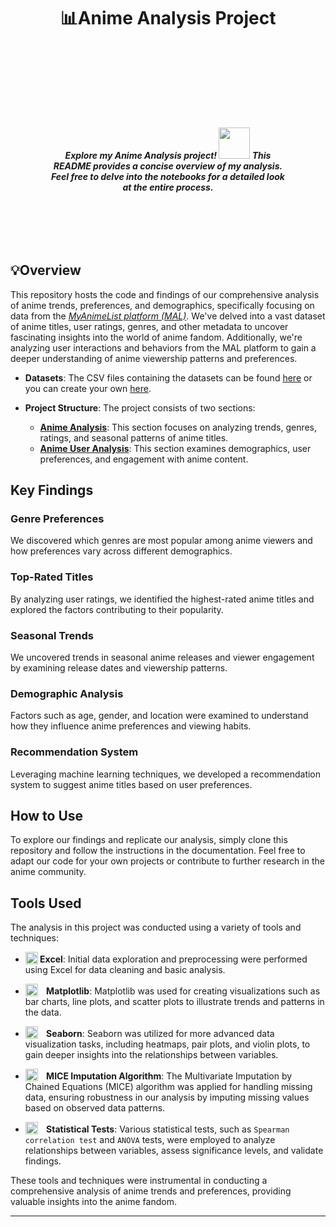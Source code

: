 
# <center> 📊Anime Analysis Project <center/>
<br><br/>
<div style="text-align: right; padding: 60px;"> 

<h5> <center> Explore my Anime Analysis project! <img src='https://i.imgur.com/45u09oc.png' width=50 padding=2> This README provides a concise overview of my analysis. Feel free to delve into the notebooks for a detailed look at the entire process. <center/> </h5>
</div>


## 💡Overview

This repository hosts the code and findings of our comprehensive analysis of anime trends, preferences, and demographics, specifically focusing on data from the *[MyAnimeList platform (MAL)](https://myanimelist.net)*. We've delved into a vast dataset of anime titles, user ratings, genres, and other metadata to uncover fascinating insights into the world of anime fandom. Additionally, we're analyzing user interactions and behaviors from the MAL platform to gain a deeper understanding of anime viewership patterns and preferences.

- **Datasets**: The CSV files containing the datasets can be found [here](https://drive.google.com/drive/folders/151TpnljhWU69pJwJpHWpDe2vbcxDAPrM?usp=sharing) or you can create your own [here](https://github.com/Sajid030/anime_dataset_generator).

- **Project Structure**: The project consists of two sections:
  - **[Anime Analysis](1_Anime_Analysis)**: This section focuses on analyzing trends, genres, ratings, and seasonal patterns of anime titles.
  - **[Anime User Analysis](2_MAL_User_Analysis)**: This section examines demographics, user preferences, and engagement with anime content.

## Key Findings

### Genre Preferences

We discovered which genres are most popular among anime viewers and how preferences vary across different demographics.

### Top-Rated Titles

By analyzing user ratings, we identified the highest-rated anime titles and explored the factors contributing to their popularity.

### Seasonal Trends

We uncovered trends in seasonal anime releases and viewer engagement by examining release dates and viewership patterns.

### Demographic Analysis

Factors such as age, gender, and location were examined to understand how they influence anime preferences and viewing habits.

### Recommendation System

Leveraging machine learning techniques, we developed a recommendation system to suggest anime titles based on user preferences.

## How to Use

To explore our findings and replicate our analysis, simply clone this repository and follow the instructions in the documentation. Feel free to adapt our code for your own projects or contribute to further research in the anime community.

## Tools Used

The analysis in this project was conducted using a variety of tools and techniques:

- **<img src="https://seeklogo.com/images/E/excel-logo-974BFF9CB9-seeklogo.com.png" alt="Excel logo " width = "20" height = "20" style="vertical-align: text-bottom; padding-right: 10 px "> Excel**: Initial data exploration and preprocessing were performed using Excel for data cleaning and basic analysis.

-  **<img src="https://seeklogo.com/images/M/matplotlib-logo-7676870AC0-seeklogo.com.png" alt="Matplotlib Logo" width="20" height="20" style="vertical-align: text-bottom; padding-right: 10px;"> Matplotlib**: Matplotlib was used for creating visualizations such as bar charts, line plots, and scatter plots to illustrate trends and patterns in the data.


- **<img src="https://seeklogo.com/images/S/seaborn-logo-244EB2DEC5-seeklogo.com.png" width="20" height="20" style="vertical-align: text-bottom; padding-right: 10px;"> Seaborn**: Seaborn was utilized for more advanced data visualization tasks, including heatmaps, pair plots, and violin plots, to gain deeper insights into the relationships between variables.

- **<img src="https://www.machinelearningplus.com/wp-content/uploads/2023/03/MICE-imputation.png" width="20" height="20" style="vertical-align: text-bottom; padding-right: 10px;"> MICE Imputation Algorithm**: The Multivariate Imputation by Chained Equations (MICE) algorithm was applied for handling missing data, ensuring robustness in our analysis by imputing missing values based on observed data patterns.

- **<img src="https://png.pngtree.com/png-vector/20220706/ourmid/pngtree-stats-business-graph-png-image_5705173.png" width="20" height="20" style="vertical-align: text-bottom; padding-right: 10px;">  Statistical Tests**: Various statistical tests, such as `Spearman correlation test` and `ANOVA` tests, were employed to analyze relationships between variables, assess significance levels, and validate findings.

These tools and techniques were instrumental in conducting a comprehensive analysis of anime trends and preferences, providing valuable insights into the anime fandom.

---
